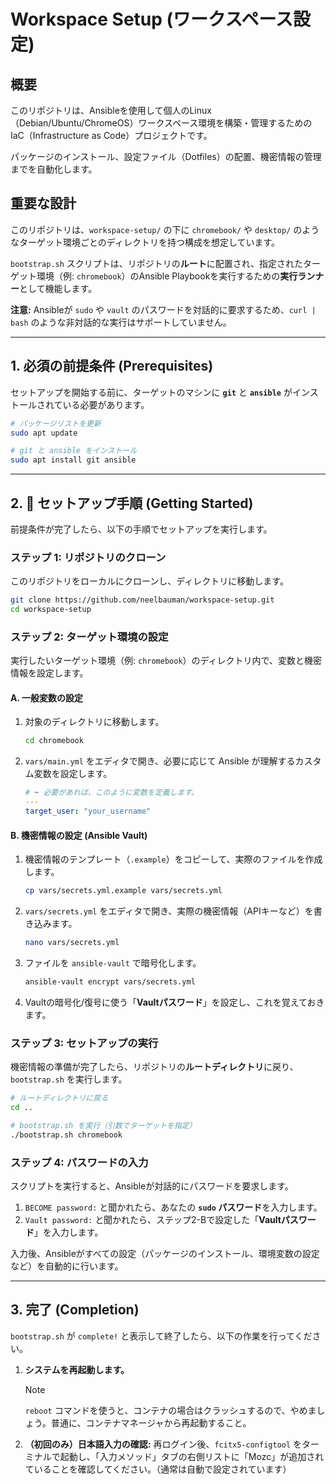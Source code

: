 # Workspace Setup (ワークスペース設定)

## 概要

このリポジトリは、Ansibleを使用して個人のLinux（Debian/Ubuntu/ChromeOS）ワークスペース環境を構築・管理するためのIaC（Infrastructure as Code）プロジェクトです。

パッケージのインストール、設定ファイル（Dotfiles）の配置、機密情報の管理までを自動化します。

## 重要な設計

このリポジトリは、`workspace-setup/` の下に `chromebook/` や `desktop/` のようなターゲット環境ごとのディレクトリを持つ構成を想定しています。

`bootstrap.sh` スクリプトは、リポジトリの**ルート**に配置され、指定されたターゲット環境（例: `chromebook`）のAnsible Playbookを実行するための**実行ランナー**として機能します。

**注意:** Ansibleが `sudo` や `vault` のパスワードを対話的に要求するため、`curl | bash` のような非対話的な実行はサポートしていません。

---

## 1. 必須の前提条件 (Prerequisites)

セットアップを開始する前に、ターゲットのマシンに **`git`** と **`ansible`** がインストールされている必要があります。

```bash
# パッケージリストを更新
sudo apt update

# git と ansible をインストール
sudo apt install git ansible
````

-----

## 2\. 🚀 セットアップ手順 (Getting Started)

前提条件が完了したら、以下の手順でセットアップを実行します。

### ステップ 1: リポジトリのクローン

このリポジトリをローカルにクローンし、ディレクトリに移動します。

```bash
git clone https://github.com/neelbauman/workspace-setup.git
cd workspace-setup
```

### ステップ 2: ターゲット環境の設定

実行したいターゲット環境（例: `chromebook`）のディレクトリ内で、変数と機密情報を設定します。

#### A. 一般変数の設定

1.  対象のディレクトリに移動します。
    ```bash
    cd chromebook
    ```
2.  `vars/main.yml` をエディタで開き、必要に応じて Ansible が理解するカスタム変数を設定します。
    ```yaml:vars/main.yml
    # ⬅️ 必要があれば、このように変数を定義します。
    ---
    target_user: "your_username"
    ```

#### B. 機密情報の設定 (Ansible Vault)

1.  機密情報のテンプレート（`.example`）をコピーして、実際のファイルを作成します。
    ```bash
    cp vars/secrets.yml.example vars/secrets.yml
    ```
2.  `vars/secrets.yml` をエディタで開き、実際の機密情報（APIキーなど）を書き込みます。
    ```bash
    nano vars/secrets.yml
    ```
3.  ファイルを `ansible-vault` で暗号化します。
    ```bash
    ansible-vault encrypt vars/secrets.yml
    ```
4.  Vaultの暗号化/復号に使う「**Vaultパスワード**」を設定し、これを覚えておきます。

### ステップ 3: セットアップの実行

機密情報の準備が完了したら、リポジトリの**ルートディレクトリ**に戻り、`bootstrap.sh` を実行します。

```bash
# ルートディレクトリに戻る
cd ..

# bootstrap.sh を実行（引数でターゲットを指定）
./bootstrap.sh chromebook
```

### ステップ 4: パスワードの入力

スクリプトを実行すると、Ansibleが対話的にパスワードを要求します。

1.  `BECOME password:` と聞かれたら、あなたの **`sudo` パスワード**を入力します。
2.  `Vault password:` と聞かれたら、ステップ2-Bで設定した「**Vaultパスワード**」を入力します。

入力後、Ansibleがすべての設定（パッケージのインストール、環境変数の設定など）を自動的に行います。

-----

## 3\. 完了 (Completion)

`bootstrap.sh` が `complete!` と表示して終了したら、以下の作業を行ってください。

1.  **システムを再起動します。** 
    > [!note]
    > `reboot` コマンドを使うと、コンテナの場合はクラッシュするので、やめましょう。普通に、コンテナマネージャから再起動すること。
2.  **（初回のみ）日本語入力の確認:**
    再ログイン後、`fcitx5-configtool` をターミナルで起動し、「入力メソッド」タブの右側リストに「Mozc」が追加されていることを確認してください。（通常は自動で設定されています）
